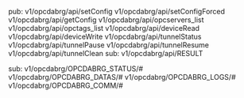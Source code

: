 pub:
v1/opcdabrg/api/setConfig
v1/opcdabrg/api/setConfigForced
v1/opcdabrg/api/getConfig
v1/opcdabrg/api/opcservers_list
v1/opcdabrg/api/opctags_list
v1/opcdabrg/api/deviceRead
v1/opcdabrg/api/deviceWrite
v1/opcdabrg/api/tunnelStatus
v1/opcdabrg/api/tunnelPause
v1/opcdabrg/api/tunnelResume
v1/opcdabrg/api/tunnelClean
sub:
v1/opcdabrg/api/RESULT

sub:
v1/opcdabrg/OPCDABRG_STATUS/#
v1/opcdabrg/OPCDABRG_DATAS/#
v1/opcdabrg/OPCDABRG_LOGS/#
v1/opcdabrg/OPCDABRG_COMM/#
